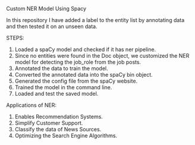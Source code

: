 Custom NER Model Using Spacy

In this repository I have added a label to the entity list by annotating data and then tested it on an unseen data.

STEPS:
1. Loaded a spaCy model and checked if it has ner pipeline.
2. Since no entities were found in the Doc object, we customized the NER model for detecting the job_role from the job posts.
3. Annotated the data to train the model.
4. Converted the annotated data into the spaCy bin object.
5. Generated the config file from the spaCy website.
6. Trained the model in the command line.
7. Loaded and test the saved model.

Applications of NER:
1. Enables Recommendation Systems.
2. Simplify Customer Support.
3. Classify the data of News Sources.
4. Optimizing the Search Engine Algorithms.


